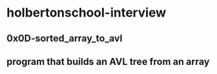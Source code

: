 # holbertonschool-interview

## 0x0D-sorted_array_to_avl

## program that builds an AVL tree from an array
